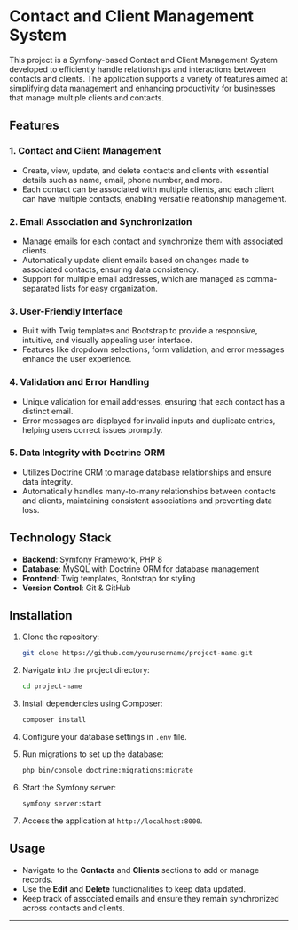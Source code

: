
# Contact and Client Management System

This project is a Symfony-based Contact and Client Management System developed to efficiently handle relationships and interactions between contacts and clients. The application supports a variety of features aimed at simplifying data management and enhancing productivity for businesses that manage multiple clients and contacts.

## Features

### 1. **Contact and Client Management**
   - Create, view, update, and delete contacts and clients with essential details such as name, email, phone number, and more.
   - Each contact can be associated with multiple clients, and each client can have multiple contacts, enabling versatile relationship management.

### 2. **Email Association and Synchronization**
   - Manage emails for each contact and synchronize them with associated clients.
   - Automatically update client emails based on changes made to associated contacts, ensuring data consistency.
   - Support for multiple email addresses, which are managed as comma-separated lists for easy organization.

### 3. **User-Friendly Interface**
   - Built with Twig templates and Bootstrap to provide a responsive, intuitive, and visually appealing user interface.
   - Features like dropdown selections, form validation, and error messages enhance the user experience.

### 4. **Validation and Error Handling**
   - Unique validation for email addresses, ensuring that each contact has a distinct email.
   - Error messages are displayed for invalid inputs and duplicate entries, helping users correct issues promptly.

### 5. **Data Integrity with Doctrine ORM**
   - Utilizes Doctrine ORM to manage database relationships and ensure data integrity.
   - Automatically handles many-to-many relationships between contacts and clients, maintaining consistent associations and preventing data loss.

## Technology Stack

- **Backend**: Symfony Framework, PHP 8
- **Database**: MySQL with Doctrine ORM for database management
- **Frontend**: Twig templates, Bootstrap for styling
- **Version Control**: Git & GitHub

## Installation

1. Clone the repository:
   ```bash
   git clone https://github.com/yourusername/project-name.git
   ```

2. Navigate into the project directory:
   ```bash
   cd project-name
   ```

3. Install dependencies using Composer:
   ```bash
   composer install
   ```

4. Configure your database settings in `.env` file.

5. Run migrations to set up the database:
   ```bash
   php bin/console doctrine:migrations:migrate
   ```

6. Start the Symfony server:
   ```bash
   symfony server:start
   ```

7. Access the application at `http://localhost:8000`.

## Usage

- Navigate to the **Contacts** and **Clients** sections to add or manage records.
- Use the **Edit** and **Delete** functionalities to keep data updated.
- Keep track of associated emails and ensure they remain synchronized across contacts and clients.

---
